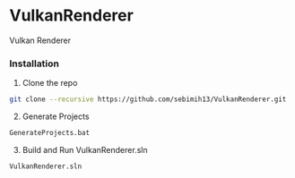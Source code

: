# VulkanRenderer
Vulkan Renderer

### Installation
1. Clone the repo
```sh
git clone --recursive https://github.com/sebimih13/VulkanRenderer.git
```

2. Generate Projects
```sh
GenerateProjects.bat
```

3. Build and Run VulkanRenderer.sln
```sh
VulkanRenderer.sln
```

